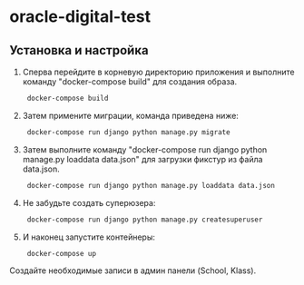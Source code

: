 ﻿# oracle-digital-test

## Установка и настройка

1. Сперва перейдите в корневую директорию приложения и выполните команду "docker-compose build" для создания образа.
   ```cmd
    docker-compose build
   ```
2. Затем примените миграции, команда приведена ниже:
   ```cmd
    docker-compose run django python manage.py migrate
   ```

3. Затем выполните команду "docker-compose run django python manage.py loaddata data.json" для загрузки фикстур из файла data.json.
   ```cmd
    docker-compose run django python manage.py loaddata data.json
   ```
   
4. Не забудьте создать суперюзера:
   ```cmd
    docker-compose run django python manage.py createsuperuser
   ```
   
5. И наконец запустите контейнеры:
   ```cmd
    docker-compose up
   ```
   
Создайте необходимые записи в админ панели (School, Klass).
